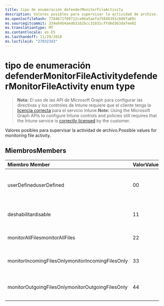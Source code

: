 ```yaml
---
title: tipo de enumeración defenderMonitorFileActivity
description: Valores posibles para supervisar la actividad de archivo.
ms.openlocfilehash: 7784671f69712ce06a5aefa75048391cb097a89c
ms.sourcegitcommit: 334e84b4aed63162bcc31831cffd6d363dafee02
ms.translationtype: MT
ms.contentlocale: es-ES
ms.lasthandoff: 11/29/2018
ms.locfileid: "27032343"
---
```

# <a name="defendermonitorfileactivity-enum-type"></a><span data-ttu-id="08711-103">tipo de enumeración defenderMonitorFileActivity</span><span class="sxs-lookup"><span data-stu-id="08711-103">defenderMonitorFileActivity enum type</span></span>

> <span data-ttu-id="08711-104">**Nota:** El uso de las API de Microsoft Graph para configurar las directivas y los controles de Intune requiere que el cliente tenga la [licencia correcta](https://go.microsoft.com/fwlink/?linkid=839381) para el servicio Intune.</span><span class="sxs-lookup"><span data-stu-id="08711-104">**Note:** Using the Microsoft Graph APIs to configure Intune controls and policies still requires that the Intune service is [correctly licensed](https://go.microsoft.com/fwlink/?linkid=839381) by the customer.</span></span>

<span data-ttu-id="08711-105">Valores posibles para supervisar la actividad de archivo.</span><span class="sxs-lookup"><span data-stu-id="08711-105">Possible values for monitoring file activity.</span></span>
## <a name="members"></a><span data-ttu-id="08711-106">Miembros</span><span class="sxs-lookup"><span data-stu-id="08711-106">Members</span></span>
|<span data-ttu-id="08711-107">Miembro	</span><span class="sxs-lookup"><span data-stu-id="08711-107">Member</span></span>|<span data-ttu-id="08711-108">Valor</span><span class="sxs-lookup"><span data-stu-id="08711-108">Value</span></span>|<span data-ttu-id="08711-109">Descripción</span><span class="sxs-lookup"><span data-stu-id="08711-109">Description</span></span>|
|:---|:---|:---|
|<span data-ttu-id="08711-110">userDefined</span><span class="sxs-lookup"><span data-stu-id="08711-110">userDefined</span></span>|<span data-ttu-id="08711-111">0</span><span class="sxs-lookup"><span data-stu-id="08711-111">0</span></span>|<span data-ttu-id="08711-112">Definido por el usuario, valor predeterminado, sin intención.</span><span class="sxs-lookup"><span data-stu-id="08711-112">User Defined, default value, no intent.</span></span>|
|<span data-ttu-id="08711-113">deshabilitar</span><span class="sxs-lookup"><span data-stu-id="08711-113">disable</span></span>|<span data-ttu-id="08711-114">1</span><span class="sxs-lookup"><span data-stu-id="08711-114">1</span></span>|<span data-ttu-id="08711-115">Deshabilitar supervisar la actividad de archivo.</span><span class="sxs-lookup"><span data-stu-id="08711-115">Disable monitoring file activity.</span></span>|
|<span data-ttu-id="08711-116">monitorAllFiles</span><span class="sxs-lookup"><span data-stu-id="08711-116">monitorAllFiles</span></span>|<span data-ttu-id="08711-117">2</span><span class="sxs-lookup"><span data-stu-id="08711-117">2</span></span>|<span data-ttu-id="08711-118">Supervisar todos los archivos.</span><span class="sxs-lookup"><span data-stu-id="08711-118">Monitor all files.</span></span>|
|<span data-ttu-id="08711-119">monitorIncomingFilesOnly</span><span class="sxs-lookup"><span data-stu-id="08711-119">monitorIncomingFilesOnly</span></span>|<span data-ttu-id="08711-120">3</span><span class="sxs-lookup"><span data-stu-id="08711-120">3</span></span>| <span data-ttu-id="08711-121">Supervisar sólo los archivos entrantes.</span><span class="sxs-lookup"><span data-stu-id="08711-121">Monitor incoming files only.</span></span>|
|<span data-ttu-id="08711-122">monitorOutgoingFilesOnly</span><span class="sxs-lookup"><span data-stu-id="08711-122">monitorOutgoingFilesOnly</span></span>|<span data-ttu-id="08711-123">4</span><span class="sxs-lookup"><span data-stu-id="08711-123">4</span></span>|<span data-ttu-id="08711-124">Supervisar sólo los archivos de salida.</span><span class="sxs-lookup"><span data-stu-id="08711-124">Monitor outgoing files only.</span></span>|



